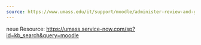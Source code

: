 ```yaml
---
source: https://www.umass.edu/it/support/moodle/administer-review-and-grade-a-moodle-quiz
---
```

neue Resource:
https://umass.service-now.com/sp?id=kb_search&query=moodle
